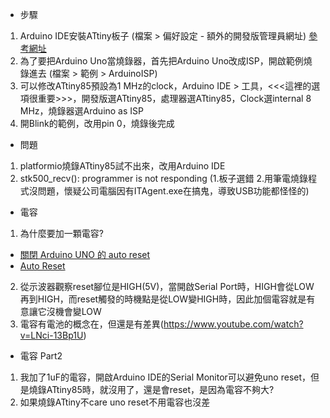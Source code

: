 * 步驟
1. Arduino IDE安裝ATtiny板子 (檔案 > 偏好設定 - 額外的開發版管理員網址) [參考網址](http://highlowtech.org/?p=1695)
2. 為了要把Arduino Uno當燒錄器，首先把Arduino Uno改成ISP，開啟範例燒錄進去 (檔案 > 範例 > ArduinoISP)
3. 可以修改ATtiny85預設為1 MHz的clock，Arduino IDE > 工具，<<<這裡的選項很重要>>>，開發版選ATtiny85，處理器選ATtiny85，Clock選internal 8 MHz，燒錄器選Arduino as ISP
4. 開Blink的範例，改用pin 0，燒錄後完成

* 問題
1. platformio燒錄ATtiny85試不出來，改用Arduino IDE
2. stk500_recv(): programmer is not responding (1.板子選錯 2.用筆電燒錄程式沒問題，懷疑公司電腦因有ITAgent.exe在搞鬼，導致USB功能都怪怪的)

* 電容
1. 為什麼要加一顆電容?
- [關閉 Arduino UNO 的 auto reset](http://coopermaa2nd.blogspot.tw/2013/09/arduino-uno-auto-reset.html)
- [Auto Reset](http://pizgchen.blogspot.tw/2014/04/arduino-reset.html)
2. 從示波器觀察reset腳位是HIGH(5V)，當開啟Serial Port時，HIGH會從LOW再到HIGH，而reset觸發的時機點是從LOW變HIGH時，因此加個電容就是有意讓它沒機會變LOW
3. 電容有電池的概念在，但還是有差異(https://www.youtube.com/watch?v=LNci-13Bp1U)

* 電容 Part2
1. 我加了1uF的電容，開啟Arduino IDE的Serial Monitor可以避免uno reset，但是燒錄ATtiny85時，就沒用了，還是會reset，是因為電容不夠大?
2. 如果燒錄ATtiny不care uno reset不用電容也沒差

